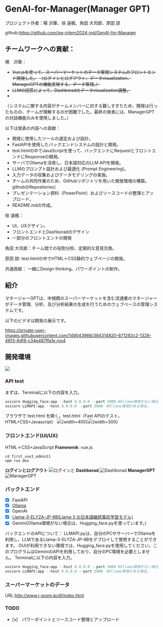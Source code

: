 # GenAI-for-Manager(Manager GPT)

プロジェクト作者：楊 沢華、徐 遠楓、角田 大司郎、原田 諒

github:https://github.com/ise-intern2024-ind/GenAI-for-Manager

## チームワークへの貢献：
楊　沢華：

- ~~Vue.jsを使って、スーパーマーケットのデータ管理システムのフロントエンド開発した。~~
~~（ログインとログアウト、データvisualization、ManagerGPTの機能実現する、データ管理。）~~
- ~~LLMの回答によって、Dashboradのデータvisualization調整。~~
- 
（システムに関する内容がチームメンバーに対する難しすぎたため、開発は行ったものの、チームが理解するのが困難でした。最終の発表には、ManagerGPTの対話機能のみを使用しました。）

以下は発表の内容への貢献：
- 開発に使用したツールの選定および設計。
- FastAPIを使用したバックエンドシステムの設計と開発。
- test.htmlの中でJavaScriptを使って、バックエンドにRequestとフロントエンドにResponseの開発。
- サーバでOllamaを活用し、日本語対応のLLM APIを開発。
- LLMのプロンプト設計および最適化 (Prompt Engineering)。
- 入力データの収集およびデータモデリングの実施。
- チームの共同作業のため、GitHubリポジトリを用いた開発環境の構築。githubのRepositories）
- プレゼンテーション資料（PowerPoint）およびソースコードの整理とアップロード。
- README.mdの作成。

徐 遠楓：
- UI、UXデザイン。
- フロントエンドとDashboradのデザイン
- 一部分のフロントエンドの開発

角田 大司郎：チーム間での役割分担、定期的な意見交換。

原田 諒: test.htmlの中でHTML＋CSS静的ウェブページの開発。

共通貢献：
一緒にDesign thinking。パワーポイントの制作。

## 紹介
マネージャーGPTは、中規模のスーパーマーケットを含む流通業のマネージャーがデータ管理、分析、及び分析結果の生成を行うためのウェブベースの管理システムです。

以下のビデオは開発の展示です。

https://private-user-images.githubusercontent.com/149043966/394314820-671292c2-1328-46f3-8df8-c34e487ffa1e.mp4

## 開発環境
![](/Figs/image3.png)

### API test

まずは、Terminalに以下の内容を入力。
```python
uvicorn Hugging_face:app --host 0.0.0.0 --port 5000 #Ollama環境がない場合。
uvicorn LLMAPI:app --host 0.0.0.0 --port 5000　#Ollama環境がある場合。
```
ブラウザで test.html を開く。test.html（Fast APIのテスト，HTML+CSS+Javascript）
![](/Figs/image.png){width=400}![](/Figs/image2.png){width=300}

### フロントエンド(UI/UX)
HTML＋CSS+JavaScript
**Framewrok**: vue.js
```
cd first_vue3_admin11
npm run dev
```
**ログインとログアウト**
![ログインと](/Figs/image4.png)
**Dashborad**
![Dashborad](/Figs/image6.png)
**ManagerGPT**
![ManagerGPT](/Figs/image7.png)

### バックトエンド
- [x] FastAPI
- [x] [Ollama](https://ollama.com/)
- [x] OpenAI
- [x] [Llama-3-ELYZA-JP-8B(Llama 3 の日本語継続事前学習モデル)](https://huggingface.co/elyza/Llama-3-ELYZA-JP-8B)
- [x] Gemini(Ollama環境がない場合は、Hugging_face.pyを使っています。)

バックエンドのAPIについて：
LLMAPI.pyは、自分のPCやサーバーでOllamaを利用し、LLMであるLlama-3-ELYZA-JP-8Bをデプロイして使用することができます。
GUIが利用できない環境では、Hugging_face.pyを使用してください。このプログラムはGeminiのAPIを利用しており、自分のPC環境を必要としません。
Terminalに以下の内容を入力。
```python
uvicorn Hugging_face:app --host 0.0.0.0 --port 5000 #Ollama環境がない場合。
uvicorn LLMAPI:app --host 0.0.0.0 --port 5000　#Ollama環境がある場合。
```


### スーパーマーケットのデータ
URL:http://www.j-sosm.jp/dl/index.html


### TODO

- [x]　パワーポイントとソースコード整理とアップロード
